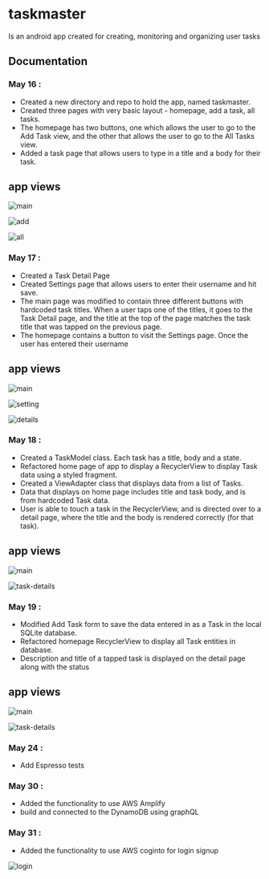 # taskmaster

Is an android app created for creating, monitoring and organizing user tasks

## Documentation

### May 16 :

- Created a new directory and repo to hold the app, named taskmaster.
- Created three pages with very basic layout - homepage, add a task, all tasks.
- The homepage has two buttons, one which allows the user to go to the Add Task view, and the other that allows the user to go to the All Tasks view.
- Added a task page that allows users to type in a title and a body for their task.

## app views

![main](https://github.com/anassawalha95/taskmaster/blob/main/screenshots/mainLab26.png)

![add](https://github.com/anassawalha95/taskmaster/blob/main/screenshots/addtaskLab26.png)

![all](https://github.com/anassawalha95/taskmaster/blob/main/screenshots/alltasksLab26.png)

### May 17 :

- Created a Task Detail Page
- Created Settings page that allows users to enter their username and hit save.
- The main page was modified to contain three different buttons with hardcoded task titles. When a user taps one of the titles, it goes to the Task Detail page, and the title at the top of the page matches the task title that was tapped on the previous page.
- The homepage contains a button to visit the Settings page. Once the user has entered their username

## app views

![main](https://github.com/anassawalha95/taskmaster/blob/main/screenshots/mainLab27.png)

![setting](https://github.com/anassawalha95/taskmaster/blob/main/screenshots/settingsLab27.png)

![details](https://github.com/anassawalha95/taskmaster/blob/main/screenshots/task-detailsLab27.png)


### May 18 :

- Created a TaskModel class. Each task has a title, body and a state.
- Refactored home page of app to display a RecyclerView to display Task data using a styled fragment.
- Created a ViewAdapter class that displays data from a list of Tasks.
- Data that displays on home page includes title and task body, and is from hardcoded Task data.
- User is able to touch a task in the RecyclerView, and is directed over to a detail page, where the title and the body is rendered correctly (for that task).

## app views


![main](https://github.com/anassawalha95/taskmaster/blob/main/screenshots/mainLab28.png)

![task-details](https://github.com/anassawalha95/taskmaster/blob/main/screenshots/task-detailsLab28.png)



### May 19 :

- Modified Add Task form to save the data entered in as a Task in the local SQLite database.
- Refactored homepage RecyclerView to display all Task entities in database.
- Description and title of a tapped task is displayed on the detail page along with the status

## app views


![main](https://github.com/anassawalha95/taskmaster/blob/main/screenshots/mainLab29.png)

![task-details](https://github.com/anassawalha95/taskmaster/blob/main/screenshots/task-detailsLab29.png)

### May 24 :

- Add Espresso tests 

### May 30 :

- Added the functionality to use AWS Amplify 
- build and connected to the DynamoDB using graphQL 


### May 31 :

- Added the functionality to use AWS coginto for login signup 


![login](https://github.com/anassawalha95/taskmaster/blob/main/screenshots/login.PNG)
